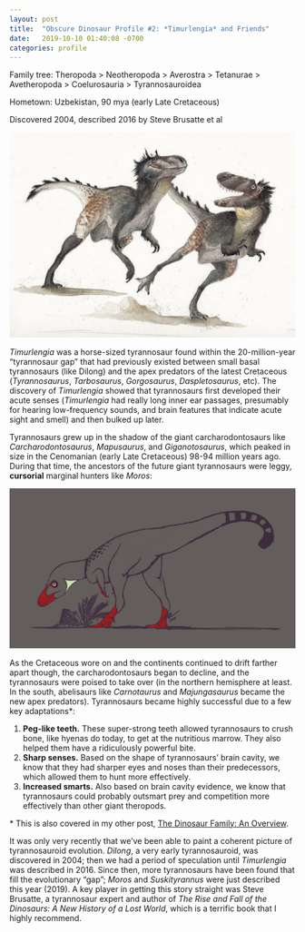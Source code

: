 ```yaml
---
layout: post
title:  "Obscure Dinosaur Profile #2: *Timurlengia* and Friends"
date:   2019-10-10 01:40:08 -0700
categories: profile
---
```

Family tree: Theropoda > Neotheropoda > Averostra > Tetanurae > Avetheropoda > Coelurosauria > Tyrannosauroidea

Hometown: Uzbekistan, 90 mya (early Late Cretaceous)

Discovered 2004, described 2016 by Steve Brusatte et al

![timurlengia](/assets/timurlengia.jpg)

*Timurlengia* was a horse-sized tyrannosaur found within the 20-million-year “tyrannosaur gap” that had previously existed between small basal tyrannosaurs (like Dilong) and the apex predators of the latest Cretaceous (*Tyrannosaurus*, *Tarbosaurus*, *Gorgosaurus*, *Daspletosaurus*, etc).  The discovery of *Timurlengia* showed that tyrannosaurs first developed their acute senses (*Timurlengia* had really long inner ear passages, presumably for hearing low-frequency sounds, and brain features that indicate acute sight and smell) and then bulked up later.

Tyrannosaurs grew up in the shadow of the giant carcharodontosaurs like *Carcharodontosaurus*, *Mapusaurus*, and *Giganotosaurus*, which peaked in size in the Cenomanian (early Late Cretaceous) 98-94 million years ago.  During that time, the ancestors of the future giant tyrannosaurs were leggy, **cursorial** marginal hunters like *Moros*:

![moros](/assets/moros.png)

As the Cretaceous wore on and the continents continued to drift farther apart though, the carcharodontosaurs began to decline, and the tyrannosaurs were poised to take over (in the northern hemisphere at least.  In the south, abelisaurs like *Carnotaurus* and *Majungasaurus* became the new apex predators).  Tyrannosaurs became highly successful due to a few key adaptations\*:

1. **Peg-like teeth.** These super-strong teeth allowed tyrannosaurs to crush bone, like hyenas do today, to get at the nutritious marrow. They also helped them have a ridiculously powerful bite.
2. **Sharp senses.** Based on the shape of tyrannosaurs’ brain cavity, we know that they had sharper eyes and noses than their predecessors, which allowed them to hunt more effectively.
3. **Increased smarts.** Also based on brain cavity evidence, we know that tyrannosaurs could probably outsmart prey and competition more effectively than other giant theropods.

\* This is also covered in my other post, [The Dinosaur Family: An Overview](http://obscuredinosaurfacts.com/blog/post/2019/09/11/dinosaur-family-overview.html).
 
It was only very recently that we’ve been able to paint a coherent picture of tyrannosauroid evolution.  *Dilong*, a very early tyrannosauroid, was discovered in 2004; then we had a period of speculation until *Timurlengia* was described in 2016.  Since then, more tyrannosaurs have been found that fill the evolutionary “gap”; *Moros* and *Suskityrannus* were just described this year (2019).  A key player in getting this story straight was Steve Brusatte, a tyrannosaur expert and author of _The Rise and Fall of the Dinosaurs: A New History of a Lost World_, which is a terrific book that I highly recommend.